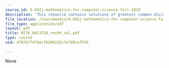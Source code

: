 ```yaml
---
course_id: 6-042j-mathematics-for-computer-science-fall-2010
description: 'This resource contains solutions of greatest common divisor. '
file_location: /coursemedia/6-042j-mathematics-for-computer-science-fall-2010/4f6767747decf6209215cfe789cef5f6_MIT6_042JF10_rec04_sol.pdf
file_type: application/pdf
layout: pdf
title: MIT6_042JF10_rec04_sol.pdf
type: course
uid: 4f6767747decf6209215cfe789cef5f6

---
```

None